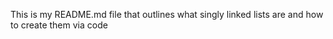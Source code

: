 This is my README.md file that outlines what singly linked lists are and how to create them via code
